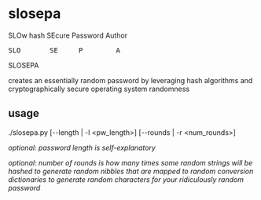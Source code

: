 # slosepa
SLOw hash SEcure Password Author
<pre>
SLO       SE     P        A
</pre>
SLOSEPA

creates an essentially random password by leveraging hash algorithms and cryptographically secure operating system randomness

## usage
./slosepa.py [--length | -l <pw_length>] [--rounds | -r <num_rounds>]

*optional: password length is self-explanatory*


*optional: number of rounds is how many times some random strings will be hashed to generate random nibbles that are mapped to random conversion dictionaries to generate random characters for your ridiculously random password*

